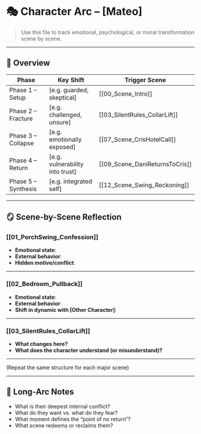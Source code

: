 # 🎭 Character Arc – [Mateo]

> Use this file to track emotional, psychological, or moral transformation scene by scene.

---

## 🔁 Overview

| Phase | Key Shift | Trigger Scene |
|-------|-----------|---------------|
| Phase 1 – Setup      | [e.g. guarded, skeptical]        | [[00_Scene_Intro]] |
| Phase 2 – Fracture   | [e.g. challenged, unsure]        | [[03_SilentRules_CollarLift]] |
| Phase 3 – Collapse   | [e.g. emotionally exposed]       | [[07_Scene_CrisHotelCall]] |
| Phase 4 – Return     | [e.g. vulnerability into trust]  | [[09_Scene_DaniReturnsToCris]] |
| Phase 5 – Synthesis  | [e.g. integrated self]           | [[12_Scene_Swing_Reckoning]] |

---

## 🪞 Scene-by-Scene Reflection

### [[01_PorchSwing_Confession]]
- **Emotional state**:  
- **External behavior**:  
- **Hidden motive/conflict**:  

---

### [[02_Bedroom_Pullback]]
- **Emotional state**:  
- **External behavior**:  
- **Shift in dynamic with [Other Character]**:  

---

### [[03_SilentRules_CollarLift]]
- **What changes here?**  
- **What does the character understand (or misunderstand)?**

---

(Repeat the same structure for each major scene)

---

## 🧠 Long-Arc Notes

- What is their deepest internal conflict?
- What do they want vs. what do they fear?
- What moment defines the “point of no return”?
- What scene redeems or reclaims them?
